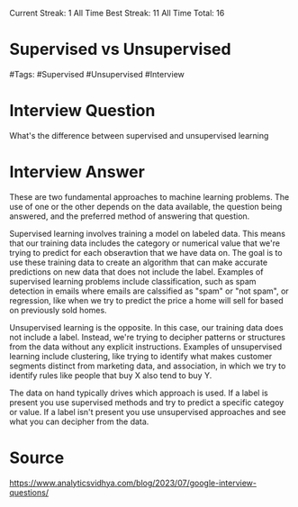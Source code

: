 Current Streak: 1
All Time Best Streak: 11
All Time Total: 16

# Supervised vs Unsupervised
#Tags: #Supervised #Unsupervised #Interview

# Interview Question
What's the difference between supervised and unsupervised learning

# Interview Answer
These are two fundamental approaches to machine learning problems. The use of one or the other depends on the data available, the question being answered, and the preferred method of answering that question. 

Supervised learning involves training a model on labeled data. This means that our training data includes the category or numerical value that we're trying to predict for each obseravtion that we have data on. The goal is to use these training data to create an algorithm that can make accurate predictions on new data that does not include the label. Examples of supervised learning problems include classification, such as spam detection in emails where emails are calssified as "spam" or "not spam", or regression, like when we try to predict the price a home will sell for based on previously sold homes.

Unsupervised learning is the opposite. In this case, our training data does not include a label. Instead, we're trying to decipher patterns or structures from the data without any explicit instructions. Examples of unsupervised learning include clustering, like trying to identify what makes customer segments distinct from marketing data, and association, in which we try to identify rules like people that buy X also tend to buy Y.

The data on hand typically drives which approach is used. If a label is present you use supervised methods and try to predict a specific categoy or value. If a label isn't present you use unsupervised approaches and see what you can decipher from the data. 

# Source
https://www.analyticsvidhya.com/blog/2023/07/google-interview-questions/